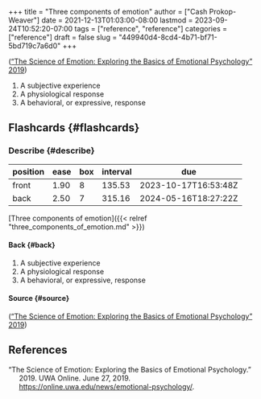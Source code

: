 +++
title = "Three components of emotion"
author = ["Cash Prokop-Weaver"]
date = 2021-12-13T01:03:00-08:00
lastmod = 2023-09-24T10:52:20-07:00
tags = ["reference", "reference"]
categories = ["reference"]
draft = false
slug = "449940d4-8cd4-4b71-bf71-5bd719c7a6d0"
+++

(<a href="#citeproc_bib_item_1">“The Science of Emotion: Exploring the Basics of Emotional Psychology” 2019</a>)

1.  A subjective experience
2.  A physiological response
3.  A behavioral, or expressive, response


## Flashcards {#flashcards}


### Describe {#describe}

| position | ease | box | interval | due                  |
|----------|------|-----|----------|----------------------|
| front    | 1.90 | 8   | 135.53   | 2023-10-17T16:53:48Z |
| back     | 2.50 | 7   | 315.16   | 2024-05-16T18:27:22Z |

[Three components of emotion]({{< relref "three_components_of_emotion.md" >}})


#### Back {#back}

1.  A subjective experience
2.  A physiological response
3.  A behavioral, or expressive, response


#### Source {#source}

(<a href="#citeproc_bib_item_1">“The Science of Emotion: Exploring the Basics of Emotional Psychology” 2019</a>)

## References

<style>.csl-entry{text-indent: -1.5em; margin-left: 1.5em;}</style><div class="csl-bib-body">
  <div class="csl-entry"><a id="citeproc_bib_item_1"></a>“The Science of Emotion: Exploring the Basics of Emotional Psychology.” 2019. UWA Online. June 27, 2019. <a href="https://online.uwa.edu/news/emotional-psychology/">https://online.uwa.edu/news/emotional-psychology/</a>.</div>
</div>
